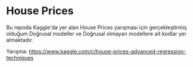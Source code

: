 # House Prices

Bu repoda Kaggle'da yer alan House Prices yarışması için gerçekleştirmiş olduğum Doğrusal modeller ve Doğrusal olmayan modellere ait kodlar yer almaktadır. 

Yarışma: https://www.kaggle.com/c/house-prices-advanced-regression-techniques
